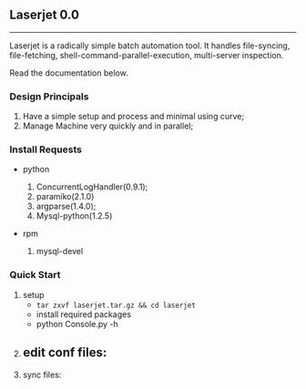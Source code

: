 ## Laserjet 0.0
-----
Laserjet is a radically simple batch automation tool. It handles file-syncing, file-fetching, shell-command-parallel-execution, multi-server inspection.

Read the documentation below.

### Design Principals
1. Have a simple setup and process and minimal using curve;
2. Manage Machine very quickly and in parallel;

### Install Requests
- python
    1. ConcurrentLogHandler(0.9.1);
    2. paramiko(2.1.0)
    3. argparse(1.4.0);
    4. Mysql-python(1.2.5)

- rpm
    1. mysql-devel


### Quick Start
1. setup
    - `tar zxvf laserjet.tar.gz && cd laserjet`
    - install required packages
    - python Console.py -h
2. edit conf files:
    - 
3. sync files:

